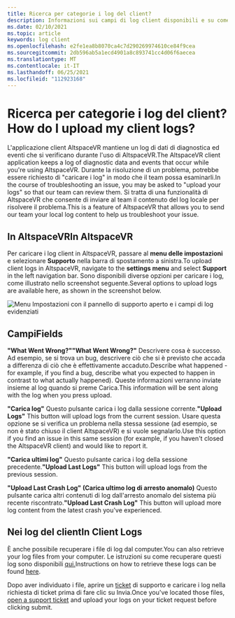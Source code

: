 ```yaml
---
title: Ricerca per categorie i log del client?
description: Informazioni sui campi di log client disponibili e su come caricare i log client quando si verificano problemi con AltspaceVR.
ms.date: 02/10/2021
ms.topic: article
keywords: log client
ms.openlocfilehash: e2fe1ea8b8070ca4c7d290269974610ce84f9cea
ms.sourcegitcommit: 2db596ab5a1ecd4901a8c893741cc4d06f6aecea
ms.translationtype: MT
ms.contentlocale: it-IT
ms.lasthandoff: 06/25/2021
ms.locfileid: "112923168"
---
```

# <a name="how-do-i-upload-my-client-logs"></a><span data-ttu-id="05f38-104">Ricerca per categorie i log del client?</span><span class="sxs-lookup"><span data-stu-id="05f38-104">How do I upload my client logs?</span></span>

<span data-ttu-id="05f38-105">L'applicazione client AltspaceVR mantiene un log di dati di diagnostica ed eventi che si verificano durante l'uso di AltspaceVR.</span><span class="sxs-lookup"><span data-stu-id="05f38-105">The AltspaceVR client application keeps a log of diagnostic data and events that occur while you're using AltspaceVR.</span></span> <span data-ttu-id="05f38-106">Durante la risoluzione di un problema, potrebbe essere richiesto di "caricare i log" in modo che il team possa esaminarli.</span><span class="sxs-lookup"><span data-stu-id="05f38-106">In the course of troubleshooting an issue, you may be asked to "upload your logs" so that our team can review them.</span></span> <span data-ttu-id="05f38-107">Si tratta di una funzionalità di AltspaceVR che consente di inviare al team il contenuto del log locale per risolvere il problema.</span><span class="sxs-lookup"><span data-stu-id="05f38-107">This is a feature of AltspaceVR that allows you to send our team your local log content to help us troubleshoot your issue.</span></span>

## <a name="in-altspacevr"></a><span data-ttu-id="05f38-108">In AltspaceVR</span><span class="sxs-lookup"><span data-stu-id="05f38-108">In AltspaceVR</span></span>

<span data-ttu-id="05f38-109">Per caricare i log client in AltspaceVR, passare al **menu delle impostazioni** e selezionare **Supporto** nella barra di spostamento a sinistra.</span><span class="sxs-lookup"><span data-stu-id="05f38-109">To upload client logs in AltspaceVR, navigate to the **settings menu** and select **Support** in the left navigation bar.</span></span> <span data-ttu-id="05f38-110">Sono disponibili diverse opzioni per caricare i log, come illustrato nello screenshot seguente.</span><span class="sxs-lookup"><span data-stu-id="05f38-110">Several options to upload logs are available here, as shown in the screenshot below.</span></span>

![Menu Impostazioni con il pannello di supporto aperto e i campi di log evidenziati](images/help-altvr-uploadlogs.png)

## <a name="fields"></a><span data-ttu-id="05f38-112">Campi</span><span class="sxs-lookup"><span data-stu-id="05f38-112">Fields</span></span>

<span data-ttu-id="05f38-113">**"What Went Wrong?"**</span><span class="sxs-lookup"><span data-stu-id="05f38-113">**"What Went Wrong?"**</span></span>
<span data-ttu-id="05f38-114">Descrivere cosa è successo. Ad esempio, se si trova un bug, descrivere ciò che si è previsto che accada a differenza di ciò che è effettivamente accaduto.</span><span class="sxs-lookup"><span data-stu-id="05f38-114">Describe what happened - for example, if you find a bug, describe what you expected to happen in contrast to what actually happened).</span></span> <span data-ttu-id="05f38-115">Queste informazioni verranno inviate insieme al log quando si preme Carica.</span><span class="sxs-lookup"><span data-stu-id="05f38-115">This information will be sent along with the log when you press upload.</span></span>

<span data-ttu-id="05f38-116">**"Carica log"** Questo pulsante carica i log dalla sessione corrente.</span><span class="sxs-lookup"><span data-stu-id="05f38-116">**"Upload Logs"** This button will upload logs from the current session.</span></span> <span data-ttu-id="05f38-117">Usare questa opzione se si verifica un problema nella stessa sessione (ad esempio, se non è stato chiuso il client AltspaceVR) e si vuole segnalarlo.</span><span class="sxs-lookup"><span data-stu-id="05f38-117">Use this option if you find an issue in this same session (for example, if you haven't closed the AltspaceVR client) and would like to report it.</span></span>

<span data-ttu-id="05f38-118">**"Carica ultimi log"** Questo pulsante carica i log della sessione precedente.</span><span class="sxs-lookup"><span data-stu-id="05f38-118">**"Upload Last Logs"** This button will upload logs from the previous session.</span></span>

<span data-ttu-id="05f38-119">**"Upload Last Crash Log" (Carica ultimo log di arresto anomalo)** Questo pulsante carica altri contenuti di log dall'arresto anomalo del sistema più recente riscontrato.</span><span class="sxs-lookup"><span data-stu-id="05f38-119">**"Upload Last Crash Log"** This button will upload more log content from the latest crash you've experienced.</span></span>

## <a name="in-client-logs"></a><span data-ttu-id="05f38-120">Nei log del client</span><span class="sxs-lookup"><span data-stu-id="05f38-120">In Client Logs</span></span>

<span data-ttu-id="05f38-121">È anche possibile recuperare i file di log dal computer.</span><span class="sxs-lookup"><span data-stu-id="05f38-121">You can also retrieve your log files from your computer.</span></span> <span data-ttu-id="05f38-122">Le istruzioni su come recuperare questi log sono disponibili [qui.](https://docs.microsoft.com/windows/mixed-reality/altspace-vr/faqs/app-version#in-client-logs)</span><span class="sxs-lookup"><span data-stu-id="05f38-122">Instructions on how to retrieve these logs can be found [here](https://docs.microsoft.com/windows/mixed-reality/altspace-vr/faqs/app-version#in-client-logs).</span></span>

<span data-ttu-id="05f38-123">Dopo aver individuato i file, aprire un [ticket](https://help.altvr.com/hc/en-us/requests/new) di supporto e caricare i log nella richiesta di ticket prima di fare clic su Invia.</span><span class="sxs-lookup"><span data-stu-id="05f38-123">Once you've located those files, [open a support ticket](https://help.altvr.com/hc/en-us/requests/new) and upload your logs on your ticket request before clicking submit.</span></span>
